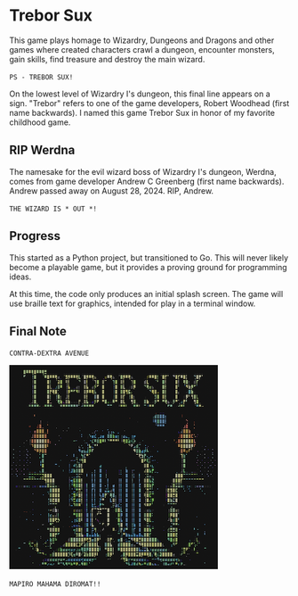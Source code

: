# Trebor Sux

This game plays homage to Wizardry, Dungeons and Dragons and other games 
where created characters crawl a dungeon, encounter monsters, gain skills, 
find treasure and destroy the main wizard.

`PS - TREBOR SUX!`

On the lowest level of Wizardry I's dungeon, this final line appears on a 
sign. "Trebor" refers to one of the game developers, Robert Woodhead (first 
name backwards). I named this game Trebor Sux in honor of my favorite 
childhood game.

## RIP Werdna

The namesake for the evil wizard boss of Wizardry I's dungeon, Werdna, comes 
from game developer Andrew C Greenberg (first name backwards). Andrew passed 
away on August 28, 2024. RIP, Andrew.

`THE WIZARD IS * OUT *!`

## Progress

This started as a Python project, but transitioned to Go. This will never 
likely become a playable game, but it provides a proving ground for 
programming ideas.

At this time, the code only produces an initial splash screen. The game 
will use braille text for graphics, intended for play in a terminal 
window.

## Final Note

`CONTRA-DEXTRA AVENUE`

![Trebor Sux splash screen](internal/ts_splash.png)

`MAPIRO MAHAMA DIROMAT!!`

